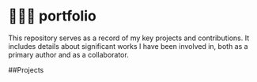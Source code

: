 # 👨🏻‍💻 portfolio 
This repository serves as a record of my key projects and contributions. It includes details about significant works I have been involved in, both as a primary author and as a collaborator. 

##Projects
